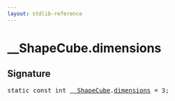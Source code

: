 ```yaml
---
layout: stdlib-reference
---
```


# __ShapeCube.dimensions

## Signature
<pre>
<span class='code_keyword'>static</span> <span class='code_keyword'>const</span> <span class="code_keyword">int</span> <a href="/stdlib-reference/types/ShapeCube/index" class="code_type">__ShapeCube</a>.<a href="/stdlib-reference/types/ShapeCube/dimensions">dimensions</a> = 3;
</pre>

